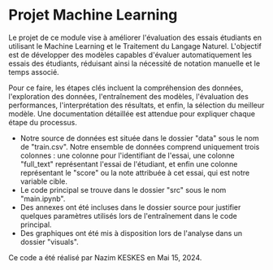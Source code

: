 # Projet Machine Learning


Le projet de ce module vise à améliorer l'évaluation des essais étudiants en utilisant le Machine Learning et le Traitement du Langage Naturel. L'objectif est de développer des modèles capables d'évaluer automatiquement les essais des étudiants, réduisant ainsi la nécessité de notation manuelle et le temps associé.

Pour ce faire, les étapes clés incluent la compréhension des données, l'exploration des données, l'entraînement des modèles, l'évaluation des performances, l'interprétation des résultats, et enfin, la sélection du meilleur modèle. Une documentation détaillée est attendue pour expliquer chaque étape du processus.

- Notre source de données est située dans le dossier "data" sous le nom de "train.csv". Notre ensemble de données comprend uniquement trois colonnes : une colonne pour l'identifiant de l'essai, une colonne "full_text" représentant l'essai de l'étudiant, et enfin une colonne représentant le "score" ou la note attribuée à cet essai, qui est notre variable cible.
- Le code principal se trouve dans le dossier "src" sous le nom "main.ipynb".
- Des annexes ont été incluses dans le dossier source pour justifier quelques paramètres utilisés lors de l'entraînement dans le code principal.
- Des graphiques ont été mis à disposition lors de l'analyse dans un dossier "visuals".


Ce code a été réalisé par Nazim KESKES en Mai 15, 2024.

